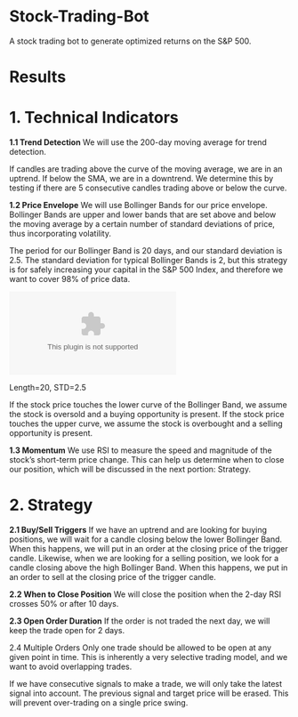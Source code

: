 # Stock-Trading-Bot
A stock trading bot to generate optimized returns on the S&amp;P 500.

# Results

# 1. Technical Indicators
**1.1 Trend Detection**
We will use the 200-day moving average for trend detection. 

If candles are trading above the curve of the moving average, we are in an uptrend. If below the SMA, we are in a downtrend. We determine this by testing if there are 5 consecutive candles trading above or below the curve.

**1.2 Price Envelope**
We will use Bollinger Bands for our price envelope. Bollinger Bands are upper and lower bands that are set above and below the moving average by a certain number of standard deviations of price, thus incorporating volatility.

The period for our Bollinger Band is 20 days, and our standard deviation is 2.5. The standard deviation for typical Bollinger Bands is 2, but this strategy is for safely increasing your capital in the S&P 500 Index, and therefore we want to cover 98% of price data.

![bellcurve](google.com)

Length=20, STD=2.5

If the stock price touches the lower curve of the Bollinger Band, we assume the stock is oversold and a buying opportunity is present. If the stock price touches the upper curve, we assume the stock is overbought and a selling opportunity is present.

**1.3 Momentum**
We use RSI to measure the speed and magnitude of the stock’s short-term price change. This can help us determine when to close our position, which will be discussed in the next portion: Strategy.

# 2. Strategy
**2.1 Buy/Sell Triggers**
If we have an uptrend and are looking for buying positions, we will wait for a candle closing below the lower Bollinger Band. When this happens, we will put in an order at the closing price of the trigger candle. Likewise, when we are looking for a selling position, we look for a candle closing above the high Bollinger Band. When this happens, we put in an order to sell at the closing price of the trigger candle.

**2.2 When to Close Position**
We will close the position when the 2-day RSI crosses 50% or after 10 days.

**2.3 Open Order Duration**
If the order is not traded the next day, we will keep the trade open for 2 days.

2.4 Multiple Orders
Only one trade should be allowed to be open at any given point in time. This is inherently a very selective trading model, and we want to avoid overlapping trades.

If we have consecutive signals to make a trade, we will only take the latest signal into account. The previous signal and target price will be erased. This will prevent over-trading on a single price swing.
